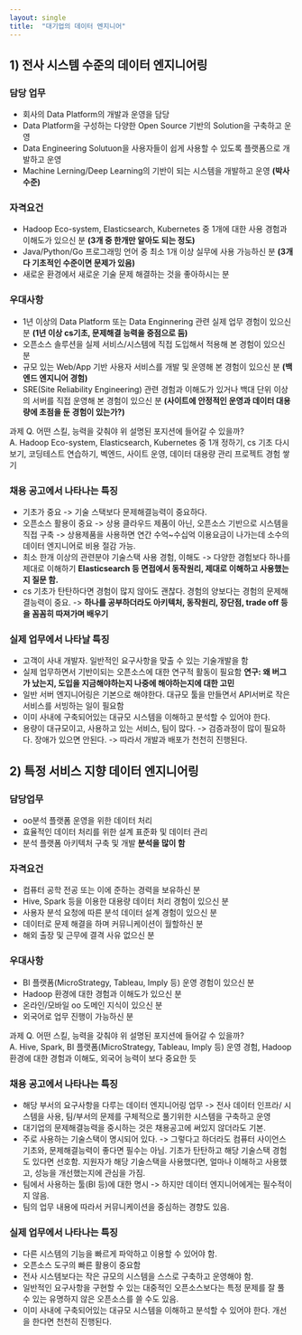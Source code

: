 ```yaml
---
layout: single
title:  "대기업의 데이터 엔지니어"
---
```


## 1) 전사 시스템 수준의 데이터 엔지니어링

### 담당 업무
- 회사의 Data Platform의 개발과 운영을 담당
- Data Platform을 구성하는 다양한 Open Source 기반의 Solution을 구축하고 운영
- Data Engineering Solutuon을 사용자들이 쉽게 사용할 수 있도록 플랫폼으로 개발하고 운영
- Machine Lerning/Deep Learning의 기반이 되는 시스템을 개발하고 운영 **(박사수준)**

### 자격요건
- Hadoop Eco-system, Elasticsearch, Kubernetes 중 1개에 대한 사용 경험과 이해도가 있으신 분 **(3개 중 한개만 알아도 되는 정도)**
- Java/Python/Go 프로그래밍 언어 중 최소 1개 이상 실무에 사용 가능하신 분 **(3개 다 기초적인 수준이면 문제가 있음)**
- 새로운 환경에서 새로운 기술 문제 해결하는 것을 좋아하시는 분

### 우대사항
- 1년 이상의 Data Platform 또는 Data Enginnering 관련 실제 업무 경험이 있으신 분 **(1년 이상 cs기초, 문제해결 능력을 중점으로 둠)**
- 오픈소스 솔루션을 실제 서비스/시스템에 직접 도입해서 적용해 본 경험이 있으신 분
- 규모 있는 Web/App 기반 사용자 서비스를 개발 및 운영해 본 경험이 있으신 분 **(백엔드 엔지니어 경험)**
- SRE(Site Reliability Engineering) 관련 경험과 이해도가 있거나 백대 단위 이상의 서버를 직접 운영해 본 경험이 있으신 분 **(사이트에 안정적인 운영과 데이터 대용량에 초점을 둔 경험이 있는가?)**

과제 Q. 어떤 스킬, 능력을 갖춰야 위 설명된 포지션에 들어갈 수 있을까?   
A. Hadoop Eco-system, Elasticsearch, Kubernetes 중 1개 정하기,  cs 기초 다시보기, 코딩테스트 연습하기, 벡엔드, 사이트 운영, 데이터 대용량 관리 프로젝트 경험 쌓기

### 채용 공고에서 나타나는 특징
- 기초가 중요 -> 기술 스택보다 문제해결능력이 중요하다.
- 오픈소스 활용이 중요 -> 상용 클라우드 제품이 아닌, 오픈소스 기반으로 시스템을 직접 구축 -> 상용제품을 사용하면 연간 수억~수십억 이용요금이 나가는데 소수의 데이터 엔지니어로 비용 절감 가능.
- 최소 한개 이상의 관련분야 기술스택 사용 경험, 이해도 -> 다양한 경험보다 하나를 제대로 이해하기 **Elasticsearch 등 면접에서 동작원리, 제대로 이해하고 사용했는지 질문 함.**
- cs 기초가 탄탄하다면 경험이 많지 않아도 괜찮다. 경험의 양보다는 경험의 문제해결능력이 중요. -> **하나를 공부하더라도 아키텍처, 동작원리, 장단점, trade off 등을 꼼꼼히 따져가며 배우기**

### 실제 업무에서 나타날 특징
- 고객이 사내 개발자. 일반적인 요구사항을 맞출 수 있는 기술개발을 함
- 실제 업무하면서 기반이되는 오픈소스에 대한 연구적 활동이 필요함 **연구: 왜 버그가 났는지, 도입을 지금해야하는지 나중에 해야하는지에 대한 고민**
- 일반 서버 엔지니어링은 기본으로 해야한다. 대규모 툴을 만들면서 API서버로 작은 서비스를 서빙하는 일이 필요함
- 이미 사내에 구축되어있는 대규모 시스템을 이해하고 분석할 수 있어야 한다. 
- 용량이 대규모이고, 사용하고 있는 서비스, 팀이 많다. -> 검증과정이 많이 필요하다. 장애가 있으면 안된다. -> 따라서 개발과 배포가 천천히 진행된다.

## 2) 특정 서비스 지향 데이터 엔지니어링

### 담당업무
- oo분석 플랫폼 운영을 위한 데이터 처리
- 효율적인 데이터 처리를 위한 설계 표준화 및 데이터 관리
- 분석 플랫폼 아키텍처 구축 및 개발 **분석을 많이 함**

### 자격요건
- 컴퓨터 공학 전공 또는 이에 준하는 경력을 보유하신 분
- Hive, Spark 등을 이용한 대용량 데이터 처리 경험이 있으신 분
- 사용자 분석 요청에 따른 분석 데이터 설계 경험이 있으신 분
- 데이터로 문제 해결을 하며 커뮤니케이션이 월할하신 분
- 해외 출장 및 근무에 결격 사유 없으신 분

### 우대사항
- BI 플랫폼(MicroStrategy, Tableau, Imply 등) 운영 경험이 있으신 분
- Hadoop 환경에 대한 경험과 이해도가 있으신 분
- 온라인/모바일 oo 도메인 지식이 있으신 분
- 외국어로 업무 진행이 가능하신 분

과제 Q. 어떤 스킬, 능력을 갖춰야 위 설명된 포지션에 들어갈 수 있을까?   
A. Hive, Spark, BI 플랫폼(MicroStrategy, Tableau, Imply 등) 운영 경험, Hadoop 환경에 대한 경험과 이해도, 외국어 능력이 보다 중요한 듯

### 채용 공고에서 나타나는 특징
- 해당 부서의 요구사항을 다루는 데이터 엔지니어링 업무 -> 전사 데이터 인프라/ 시스템을 사용, 팀/부서의 문제를 구체적으로 풀기위한 시스템을 구축하고 운영
- 대기업의 문제해결능력을 중시하는 것은 채용공고에 써있지 않더라도 기본.
- 주로 사용하는 기술스택이 명시되어 있다. -> 그렇다고 하더라도 컴퓨터 사이언스 기초와, 문제해결능력이 좋다면 필수는 아님. 기초가 탄탄하고 해당 기술스택 경험도 있다면 선호함. 지원자가 해당 기술스택을 사용했다면, 얼마나 이해하고 사용했고, 성능을 개선했는지에 관심을 가짐.
- 팀에서 사용하는 툴(BI 등)에 대한 명시 -> 하지만 데이터 엔지니어에게는 필수적이지 않음.
- 팀의 업무 내용에 따라서 커뮤니케이션을 중심하는 경향도 있음.

### 실제 업무에서 나타나는 특징
- 다른 시스템의 기능을 빠르게 파악하고 이용할 수 있어야 함.
- 오픈소스 도구의 빠른 활용이 중요함
- 전사 시스템보다는 작은 규모의 시스템을 스스로 구축하고 운영해야 함.
- 일반적인 요구사항을 구현할 수 있는 대중적인 오픈소스보다는 특정 문제를 잘 풀 수 있는 유명하지 않은 오픈소스를 쓸 수도 있음.
- 이미 사내에 구축되어있는 대규모 시스템을 이해하고 분석할 수 있어야 한다. 개선을 한다면 천천히 진행된다.

